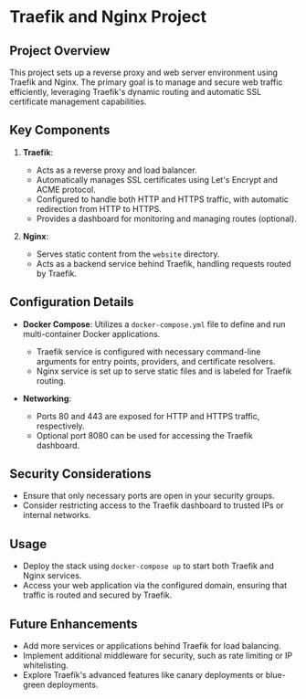 # Traefik and Nginx Project

## Project Overview
This project sets up a reverse proxy and web server environment using Traefik and Nginx. The primary goal is to manage and secure web traffic efficiently, leveraging Traefik's dynamic routing and automatic SSL certificate management capabilities.

## Key Components
1. **Traefik**:
   - Acts as a reverse proxy and load balancer.
   - Automatically manages SSL certificates using Let's Encrypt and ACME protocol.
   - Configured to handle both HTTP and HTTPS traffic, with automatic redirection from HTTP to HTTPS.
   - Provides a dashboard for monitoring and managing routes (optional).

2. **Nginx**:
   - Serves static content from the `website` directory.
   - Acts as a backend service behind Traefik, handling requests routed by Traefik.

## Configuration Details
- **Docker Compose**: Utilizes a `docker-compose.yml` file to define and run multi-container Docker applications.
  - Traefik service is configured with necessary command-line arguments for entry points, providers, and certificate resolvers.
  - Nginx service is set up to serve static files and is labeled for Traefik routing.

- **Networking**:
  - Ports 80 and 443 are exposed for HTTP and HTTPS traffic, respectively.
  - Optional port 8080 can be used for accessing the Traefik dashboard.

## Security Considerations
- Ensure that only necessary ports are open in your security groups.
- Consider restricting access to the Traefik dashboard to trusted IPs or internal networks.

## Usage
- Deploy the stack using `docker-compose up` to start both Traefik and Nginx services.
- Access your web application via the configured domain, ensuring that traffic is routed and secured by Traefik.

## Future Enhancements
- Add more services or applications behind Traefik for load balancing.
- Implement additional middleware for security, such as rate limiting or IP whitelisting.
- Explore Traefik's advanced features like canary deployments or blue-green deployments.

